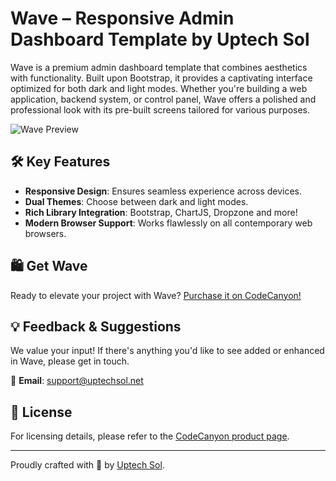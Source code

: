 # Wave – Responsive Admin Dashboard Template by Uptech Sol

Wave is a premium admin dashboard template that combines aesthetics with functionality. Built upon Bootstrap, it provides a captivating interface optimized for both dark and light modes. Whether you're building a web application, backend system, or control panel, Wave offers a polished and professional look with its pre-built screens tailored for various purposes.

![Wave Preview](https://projects.uptechsol.net/resources/wave-html/8.jpg)

## 🛠️ Key Features

- **Responsive Design**: Ensures seamless experience across devices.
- **Dual Themes**: Choose between dark and light modes.
- **Rich Library Integration**: Bootstrap, ChartJS, Dropzone and more!
- **Modern Browser Support**: Works flawlessly on all contemporary web browsers.

## 🛍️ Get Wave

Ready to elevate your project with Wave? [Purchase it on CodeCanyon!](https://codecanyon.net/item/wave-responsive-admin-dashboard-template/40014770)

## 💡 Feedback & Suggestions

We value your input! If there's anything you'd like to see added or enhanced in Wave, please get in touch.

📧 **Email**: [support@uptechsol.net](mailto:support@uptechsol.net)

## 📄 License

For licensing details, please refer to the [CodeCanyon product page](https://codecanyon.net/item/wave-responsive-admin-dashboard-template/40014770).

---

Proudly crafted with 💙 by [Uptech Sol](https://uptechsol.net).
